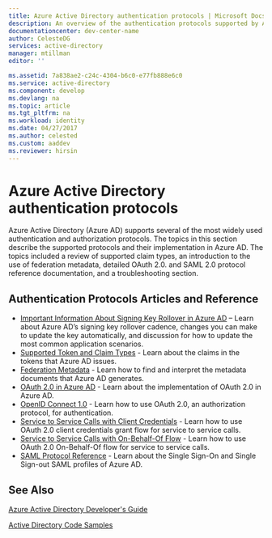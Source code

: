 ```yaml
---
title: Azure Active Directory authentication protocols | Microsoft Docs
description: An overview of the authentication protocols supported by Azure Active Directory (AD)
documentationcenter: dev-center-name
author: CelesteDG
services: active-directory
manager: mtillman
editor: ''

ms.assetid: 7a838ae2-c24c-4304-b6c0-e77fb888e6c0
ms.service: active-directory
ms.component: develop
ms.devlang: na
ms.topic: article
ms.tgt_pltfrm: na
ms.workload: identity
ms.date: 04/27/2017
ms.author: celested
ms.custom: aaddev
ms.reviewer: hirsin
---
```


# Azure Active Directory authentication protocols
Azure Active Directory (Azure AD) supports several of the most widely used authentication and authorization protocols. The topics in this section describe the supported protocols and their implementation in Azure AD. The topics included a review of supported claim types, an introduction to the use of federation metadata, detailed OAuth 2.0. and SAML 2.0 protocol reference documentation, and a troubleshooting section.

## Authentication Protocols Articles and Reference
* [Important Information About Signing Key Rollover in Azure AD](active-directory-signing-key-rollover.md) – Learn about Azure AD’s signing key rollover cadence, changes you can make to update the key automatically, and discussion for how to update the most common application scenarios.
* [Supported Token and Claim Types](v1-id-and-access-tokens.md) - Learn about the claims in the tokens that Azure AD issues.
* [Federation Metadata](azure-ad-federation-metadata.md) - Learn how to find and interpret the metadata documents that Azure AD generates.
* [OAuth 2.0 in Azure AD](v1-protocols-oauth-code.md) - Learn about the implementation of OAuth 2.0 in Azure AD.
* [OpenID Connect 1.0](v1-protocols-openid-connect-code.md) - Learn how to use OAuth 2.0, an authorization protocol, for authentication.
* [Service to Service Calls with Client Credentials](v1-oauth2-client-creds-grant-flow.md) - Learn how to use OAuth 2.0 client credentials grant flow for service to service calls.
* [Service to Service Calls with On-Behalf-Of Flow](v1-oauth2-on-behalf-of-flow.md) - Learn how to use OAuth 2.0 On-Behalf-Of flow for service to service calls.
* [SAML Protocol Reference](active-directory-saml-protocol-reference.md) - Learn about the Single Sign-On and Single Sign-out SAML profiles of Azure AD.

## See Also
[Azure Active Directory Developer's Guide](azure-ad-developers-guide.md)

[Active Directory Code Samples](sample-v1-code.md)
